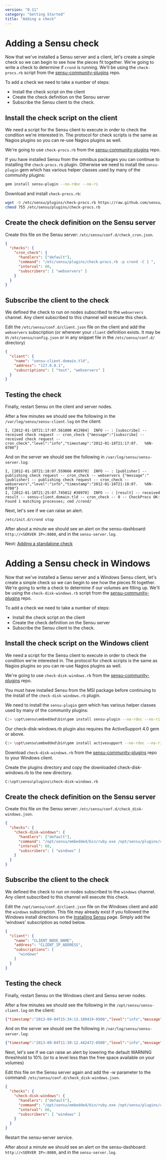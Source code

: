 ```yaml
---
version: "0.11"
category: "Getting Started"
title: "Adding a check"
---
```


# Adding a Sensu check

Now that we've installed a Sensu server and a client, let's create a
simple check so we can begin to see how the pieces fit together. We're
going to write a check to determine if `crond` is running. We'll be
using the `check-procs.rb` script from the
[sensu-community-plugins](https://github.com/sensu/sensu-community-plugins)
repo.

To add a check we need to take a number of steps:

* Install the check script on the client
* Create the check definition on the Sensu server
* Subscribe the Sensu client to the check.

## Install the check script on the client

We need a script for the Sensu client to execute in order to check the
condition we're interested in. The protocol for check scripts is the
same as Nagios plugins so you can re-use Nagios plugins as well.

We're going to use `check-procs.rb` from the
[sensu-community-plugins](https://github.com/sensu/sensu-community-plugins)
repo.

If you have installed Sensu from the omnibus packages you can continue
to installing the `check-procs.rb` plugin. Otherwise we need to install
the `sensu-plugin` gem which has various helper classes used by many of
the community plugins:

~~~ bash
gem install sensu-plugin --no-rdoc --no-ri
~~~

Download and install `check-procs.rb`:

~~~ bash
wget -O /etc/sensu/plugins/check-procs.rb https://raw.github.com/sensu/sensu-community-plugins/master/plugins/processes/check-procs.rb
chmod 755 /etc/sensu/plugins/check-procs.rb
~~~

## Create the check definition on the Sensu server

Create this file on the Sensu server:
`/etc/sensu/conf.d/check_cron.json`.

~~~ json
{
  "checks": {
    "cron_check": {
      "handlers": ["default"],
      "command": "/etc/sensu/plugins/check-procs.rb -p crond -C 1 ",
      "interval": 60,
      "subscribers": [ "webservers" ]
    }
  }
}
~~~

## Subscribe the client to the check

We defined the check to run on nodes subscribed to the `webservers`
channel. Any client subscribed to this channel will execute this check.

Edit the `/etc/sensu/conf.d/client.json` file on the client and add the
`webservers` subscription (or wherever your `client` definition exists.
It may be in `/etc/sensu/config.json` or in any snippet file in the
`/etc/sensu/conf.d/` directory)

~~~ json
{
  "client": {
    "name": "sensu-client.domain.tld",
    "address": "127.0.0.1",
    "subscriptions": [ "test", "webservers" ]
  }
}
~~~

## Testing the check

Finally, restart Sensu on the client and server nodes.

After a few minutes we should see the following in the `/var/log/sensu/sensu-client.log` on the client:

    I, [2012-01-18T21:17:07.561000 #12984]  INFO -- : [subscribe] -- received check request -- cron_check {"message":"[subscribe] -- received check request -- cron_check","level":"info","timestamp":"2012-01-18T21:17:07.   %6N-0700"}

And on the server we should see the following in `/var/log/sensu/sensu-server.log`:

    I, [2012-01-18T21:18:07.559666 #30970]  INFO -- : [publisher] -- publishing check request -- cron_check -- webservers {"message":"[publisher] -- publishing check request -- cron_check -- webservers","level":"info","timestamp":"2012-01-18T21:18:07.   %6N-0700"}
    I, [2012-01-18T21:25:07.745012 #30970]  INFO -- : [result] -- received result -- sensu-client.domain.tld -- cron_check -- 0 -- CheckProcs OK: Found 1 matching processes; cmd /crond/

Next, let's see if we can raise an alert.

    /etc/init.d/crond stop

After about a minute we should see an alert on the sensu-dashboard:
`http://<SERVER IP>:8080`, and in the `sensu-server.log`.

Next: [Adding a standalone check](adding_a_standalone_check)

# Adding a Sensu check in Windows

Now that we've installed a Sensu server and a Windows Sensu client, let's create a
simple check so we can begin to see how the pieces fit together. We're
going to write a check to determine if our volumes are filling up. We'll be
using the `check-disk-windows.rb` script from the
[sensu-community-plugins](https://github.com/sensu/sensu-community-plugins)
repo.

To add a check we need to take a number of steps:

* Install the check script on the client
* Create the check definition on the Sensu server
* Subscribe the Sensu client to the check.

## Install the check script on the Windows client

We need a script for the Sensu client to execute in order to check the
condition we're interested in. The protocol for check scripts is the
same as Nagios plugins so you can re-use Nagios plugins as well.

We're going to use `check-disk-windows.rb` from the
[sensu-community-plugins](https://github.com/sensu/sensu-community-plugins)
repo.

You must have installed Sensu from the MSI package before continuing
to the install of the `check-disk-windows.rb` plugin.

We need to install the `sensu-plugin` gem which has various helper classes used by many of
the community plugins:

~~~ bash
C:> \opt\sensu\embedded\bin\gem install sensu-plugin --no-rdoc --no-ri
~~~

Our check-disk-windows.rb plugin also requires the ActiveSupport 4.0 gem or above.

~~~ bash
C:> \opt\sensu\embedded\bin\gem install activesupport --no-rdoc --no-ri
~~~

Download `check-disk-windows.rb` from the [sensu-community-plugins](https://raw.github.com/sensu/sensu-community-plugins/master/plugins/windows/check-disk-windows.rb)
repo to your Windows client.

Create the plugins directory and copy the downloaded check-disk-windows.rb to the new directory.

~~~ bash
C:\opt\sensu\plugins\check-disk-windows.rb
~~~

## Create the check definition on the Sensu server

Create this file on the Sensu server:
`/etc/sensu/conf.d/check_disk-windows.json`.

~~~ json
{
  "checks": {
    "check-disk-windows": {
      "handlers": ["default"],
      "command": "/opt/sensu/embedded/bin/ruby.exe /opt/sensu/plugins/check-disk-windows.rb",
      "interval": 60,
      "subscribers": [ "windows" ]
    }
  }
}
~~~

## Subscribe the client to the check

We defined the check to run on nodes subscribed to the `windows`
channel. Any client subscribed to this channel will execute this check.

Edit the `/opt/sensu/conf.d/client.json` file on the Windows client and add the
`windows` subscription.  This file may already exist if you followed the Windows
install directions on the [Installing Sensu](installing_sensu) page.
Simply add the 'windows' subscription as noted below.

~~~ json
{
  "client": {
    "name": "CLIENT_NODE_NAME",
    "address": "CLIENT_IP_ADDRESS",
    "subscriptions": [
      "windows"  
    ]
  }
}
~~~

## Testing the check

Finally, restart Sensu on the Windows client and Sensu server nodes.

After a few minutes we should see the following in the `/opt/sensu/sensu-client.log` on the client:

~~~ json
{"timestamp":"2013-09-04T15:34:13.180419-0500","level":"info","message":"received check request","check":{"name":"check-disk-windows","issued":1378326853,"command":"/opt/sensu/plugins/check-disk-windows.rb"}}
~~~

And on the server we should see the following in `/var/log/sensu/sensu-server.log`:

~~~ json
{"timestamp":"2013-09-04T11:39:12.442472-0500","level":"info","message":"publishing check request","payload":{"name":"check-disk-windows","issued":1378312752,"command":"/opt/sensu/plugins/check-disk-windows.rb"},"subscribers":["windows"]}
~~~

Next, let's see if we can raise an alert by lowering the default WARNING
threshhold to 10% (or to a level less than the free space available on
your volumes)

Edit this file on the Sensu server again and add the -w parameter to the command:
`/etc/sensu/conf.d/check_disk-windows.json`.

~~~ json
{
  "checks": {
    "check-disk-windows": {
      "handlers": ["default"],
      "command": "/opt/sensu/embedded/bin/ruby.exe /opt/sensu/plugins/check-disk-windows.rb -w 10",
      "interval": 60,
      "subscribers": [ "windows" ]
    }
  }
}
~~~

Restart the sensu-server service.

After about a minute we should see an alert on the sensu-dashboard:
`http://<SERVER IP>:8080`, and in the `sensu-server.log`.
